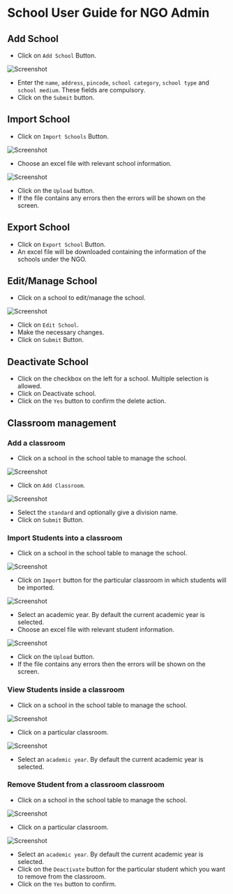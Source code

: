 # **School User Guide for NGO Admin**

## **Add School**

* Click on `Add School` Button.

![Screenshot](img/add_school_ngo_admin.png)

* Enter the `name`, `address`, `pincode`, `school category`, `school type` and `school medium`. These fields are compulsory.
* Click on the `Submit` button.


## **Import School**

* Click on `Import Schools` Button.

![Screenshot](img/import_school_ngo_admin.png)

* Choose an excel file with relevant school information.

![Screenshot](img/import_school.png)

* Click on the `Upload` button.
* If the file contains any errors then the errors will be shown on the screen.


## **Export School**

* Click on `Export School` Button.
* An excel file will be downloaded containing the information of the schools under the NGO.


## **Edit/Manage School**

* Click on a school to edit/manage the school.

![Screenshot](img/edit_school.png)

* Click on `Edit School`.
* Make the necessary changes.
* Click on `Submit` Button.

## **Deactivate School**

* Click on the checkbox on the left for a school. Multiple selection is allowed.
* Click on Deactivate school. 
* Click on the `Yes` button to confirm the delete action.

## Classroom management

### Add a classroom

* Click on a school in the school table to manage the school.

![Screenshot](img/edit_school.png)

* Click on `Add Classroom`.

![Screenshot](img/add_classroom_ngo_admin.png)

* Select the `standard` and optionally give a division name.
* Click on `Submit` Button.

### Import Students into a classroom

* Click on a school in the school table to manage the school.

![Screenshot](img/classroom_table.png)

* Click on `Import` button for the particular classroom in which students will be imported.

![Screenshot](img/import_student_ngo_admin.png)

* Select an academic year. By default the current academic year is selected.
* Choose an excel file with relevant student information.

![Screenshot](img/import_students.png)

* Click on the `Upload` button.
* If the file contains any errors then the errors will be shown on the screen.


### View Students inside a classroom

* Click on a school in the school table to manage the school.

![Screenshot](img/classroom_table.png)

* Click on a particular classroom.

![Screenshot](img/view_classroom.png)

* Select an `academic year`. By default the current academic year is selected.

### Remove Student from a classroom classroom

* Click on a school in the school table to manage the school.

![Screenshot](img/classroom_table.png)

* Click on a particular classroom.

![Screenshot](img/view_classroom.png)

* Select an `academic year`. By default the current academic year is selected.
* Click on the `Deactivate` button for the particular student which you want to remove from the classroom.
* Click on the `Yes` button to confirm.
